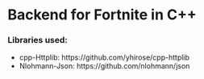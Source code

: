 # Backend for Fortnite in C++

### Libraries used:
<ul>
<li>cpp-Httplib: https://github.com/yhirose/cpp-httplib </li>
<li>Nlohmann-Json: https://github.com/nlohmann/json</li>
</ul>